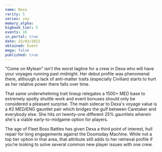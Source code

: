 ```yaml
---
name: Dexa
rarity: 5
series: voy
memory_alpha:
bigbook_tier: 5
events: 16
in_portal: true
date: 25/03/2021
obtained: Event
mega: false
published: true
---
```


"Come on Mylean" isn't the worst tagline for a crew in Dexa who will have your voyages running past midnight. Her debut profile was phenomenal there, although a lack of anti-matter traits (especially Civilian) starts to hurt as her relative power there falls over time.

That same underwhelming trait lineup relegates a 1500+ MED base to extremely spotty shuttle work and event bonuses should only be considered a pleasant surprise. The main sidecar to Dexa's voyage value is a #2 MED/ENG gauntlet pair which bridges the gulf between Caretaker and everybody else. She hits on twenty-one different 25% gauntlets wherein she's a viable early-to-midgame option for players.

The age of Fleet Boss Battles has given Dexa a third point of interest, hull repair for long engagements against the Doomsday Machine. While not a top tier option in that area, that attribute still adds to her retrieval profile if you’re looking to solve several common new player issues with one crew.
